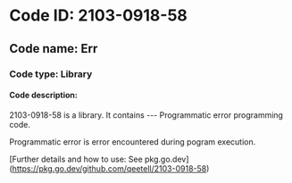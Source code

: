 # Code ID: 2103-0918-58

## Code name: Err

### Code type: Library

#### Code description:
2103-0918-58 is a library.
It contains --- Programmatic error programming code.

Programmatic error is error encountered during pogram execution.

[Further details and how to use: See pkg.go.dev]
(https://pkg.go.dev/github.com/qeetell/2103-0918-58)
